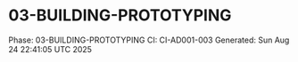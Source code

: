 # 03-BUILDING-PROTOTYPING
Phase: 03-BUILDING-PROTOTYPING
CI: CI-AD001-003
Generated: Sun Aug 24 22:41:05 UTC 2025

